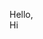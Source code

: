 Hello,<br>
Hi

<!---
LanTran-01/LanTran-01 is a ✨ special ✨ repository because its `README.md` (this file) appears on your GitHub profile.
You can click the Preview link to take a look at your changes.
--->
